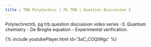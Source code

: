 ```yaml
---
title : TRB Polytechnic | PG TRB | Question Discussion 3
---
```


Polytechnictrb, pg trb question discussion video series -3.
Quantum chemistry - De Broglie equation - Experimental verification.



{% include youtubePlayer.html id='3aC_COQtWgc' %}
